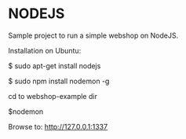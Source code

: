 # NODEJS

Sample project to run a simple webshop on NodeJS.

Installation on Ubuntu:

$ sudo apt-get install nodejs

$ sudo npm install nodemon -g

cd to webshop-example dir

$nodemon

Browse to: http://127.0.0.1:1337
